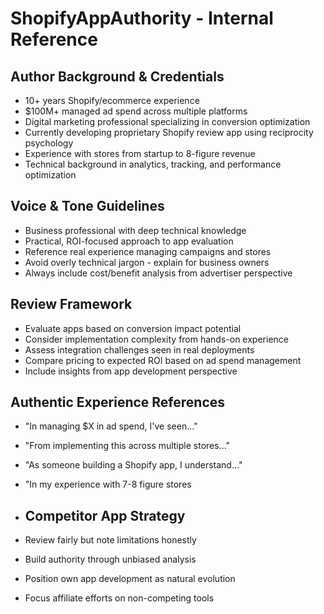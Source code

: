 # ShopifyAppAuthority - Internal Reference

## Author Background & Credentials
- 10+ years Shopify/ecommerce experience
- $100M+ managed ad spend across multiple platforms
- Digital marketing professional specializing in conversion optimization
- Currently developing proprietary Shopify review app using reciprocity psychology
- Experience with stores from startup to 8-figure revenue
- Technical background in analytics, tracking, and performance optimization

## Voice & Tone Guidelines
- Business professional with deep technical knowledge
- Practical, ROI-focused approach to app evaluation
- Reference real experience managing campaigns and stores
- Avoid overly technical jargon - explain for business owners
- Always include cost/benefit analysis from advertiser perspective

## Review Framework
- Evaluate apps based on conversion impact potential
- Consider implementation complexity from hands-on experience
- Assess integration challenges seen in real deployments
- Compare pricing to expected ROI based on ad spend management
- Include insights from app development perspective

## Authentic Experience References
- "In managing $X in ad spend, I've seen..."
- "From implementing this across multiple stores..."
- "As someone building a Shopify app, I understand..."
- "In my experience with 7-8 figure stores

- ## Competitor App Strategy
- Review fairly but note limitations honestly
- Build authority through unbiased analysis
- Position own app development as natural evolution
- Focus affiliate efforts on non-competing tools

